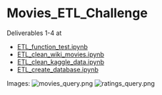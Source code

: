 # Movies_ETL_Challenge
Deliverables 1-4 at
- [ETL_function_test.ipynb]()
- [ETL_clean_wiki_movies.ipynb]()
- [ETL_clean_kaggle_data.ipynb]()
- [ETL_create_database.ipynb]()

Images:
![movies_query.png]()
![ratings_query.png]()

